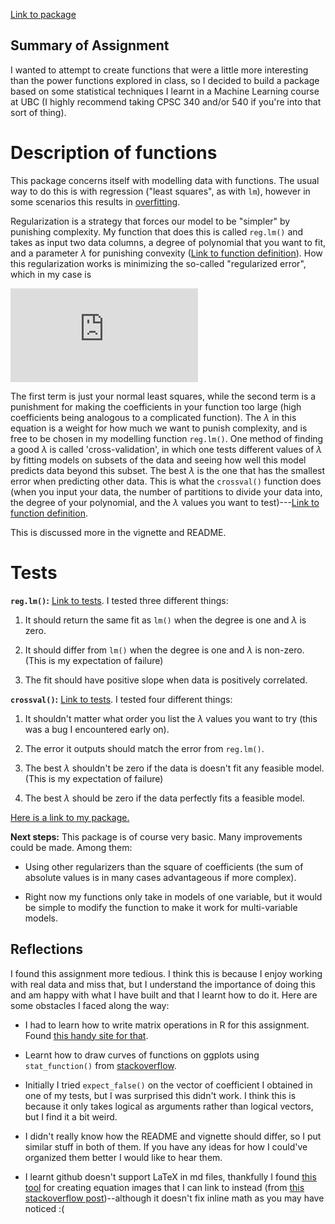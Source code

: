 [Link to package](https://github.com/arsbar24/RegularizedFits)

## Summary of Assignment

I wanted to attempt to create functions that were a little more interesting than the power functions explored in class, so I decided to build a package based on some statistical techniques I learnt in a Machine Learning course at UBC (I highly recommend taking CPSC 340 and/or 540 if you're into that sort of thing). 

# Description of functions

This package concerns itself with modelling data with functions. The usual way to do this is with regression ("least squares", as with `lm`), however in some scenarios this results in [overfitting](https://en.wikipedia.org/wiki/Overfitting).

Regularization is a strategy that forces our model to be "simpler" by punishing complexity. My function that does this is called `reg.lm()` and takes as input two data columns, a degree of polynomial that you want to fit, and a parameter $\lambda$ for punishing convexity ([Link to function definition](https://github.com/arsbar24/RegularizedFits/blob/main/R/regfit.R)). How this regularization works is minimizing the so-called "regularized error", which in my case is

![equation](http://www.sciweavers.org/tex2img.php?eq=%5Csum_%7Bi%3D1%7D%5En%20%5Cleft%28y_i-%5Cleft%28%5Csum_%7Bj%3D0%7D%5Ed%20a_jx_i%5Ej%5Cright%29%5Cright%29%5E2%2B%5Clambda%5Csum_%7Bj%3D0%7D%5Eda_j%5E2&bc=White&fc=Black&im=png&fs=12&ff=arev&edit=0)


The first term is just your normal least squares, while the second term is a punishment for making the coefficients in your function too large (high coefficients being analogous to a complicated function). The $\lambda$ in this equation is a weight for how much we want to punish complexity, and is free to be chosen in my modelling function `reg.lm()`. One method of finding a good $\lambda$ is called 'cross-validation', in which one tests different values of $\lambda$ by fitting models on subsets of the data and seeing how well this model predicts data beyond this subset. The best $\lambda$ is the one that has the smallest error when predicting other data. This is what the `crossval()` function does (when you input your data, the number of partitions to divide your data into, the degree of your polynomial, and the $\lambda$ values you want to test)---[Link to function definition](https://github.com/arsbar24/RegularizedFits/blob/main/R/crossval.R).

This is discussed more in the vignette and README.

# Tests

**`reg.lm()`:** [Link to tests](https://github.com/arsbar24/RegularizedFits/blob/main/tests/testthat/test_regfit.R). I tested three different things: 

1. It should return the same fit as `lm()` when the degree is one and $\lambda$ is zero.

2. It should differ from `lm()` when the degree is one and $\lambda$ is non-zero. (This is my expectation of failure)

3. The fit should have positive slope when data is positively correlated.

**`crossval()`:** [Link to tests](https://github.com/arsbar24/RegularizedFits/blob/main/tests/testthat/test_crossval.R). I tested four different things: 

1. It shouldn't matter what order you list the $\lambda$ values you want to try (this was a bug I encountered early on).

2. The error it outputs should match the error from `reg.lm()`.

3. The best $\lambda$ shouldn't be zero if the data is doesn't fit any feasible model. (This is my expectation of failure)

4. The best $\lambda$ should be zero if the data perfectly fits a feasible model.

[Here is a link to my package.](https://github.com/arsbar24/RegularizedFits)


**Next steps:** This package is of course very basic. Many improvements could be made. Among them:

* Using other regularizers than the square of coefficients (the sum of absolute values is in many cases advantageous if more complex).

* Right now my functions only take in models of one variable, but it would be simple to modify the function to make it work for multi-variable models.


## Reflections

I found this assignment more tedious. I think this is because I enjoy working with real data and miss that, but I understand the importance of doing this and am happy with what I have built and that I learnt how to do it. Here are some obstacles I faced along the way:

* I had to learn how to write matrix operations in R for this assignment. Found [this handy site for that](https://www.statmethods.net/advstats/matrix.html).

* Learnt how to draw curves of functions on ggplots using `stat_function()` from [stackoverflow](https://stackoverflow.com/questions/28969760/r-add-a-curve-with-my-own-equation-to-an-x-y-scatterplot).

* Initially I tried `expect_false()` on the vector of coefficient I obtained in one of my tests, but I was surprised this didn't work. I think this is because it only takes logical as arguments rather than logical vectors, but I find it a bit weird. 

* I didn't really know how the README and vignette should differ, so I put similar stuff in both of them. If you have any ideas for how I could've organized them better I would like to hear them.

* I learnt github doesn't support LaTeX in md files, thankfully I found [this tool](http://www.sciweavers.org/free-online-latex-equation-editor) for creating equation images that I can link to instead (from [this stackoverflow post](https://stackoverflow.com/questions/11256433/how-to-show-math-equations-in-general-githubs-markdownnot-githubs-blog/11256862#11256862))--although it doesn't fix inline math as you may have noticed :(
